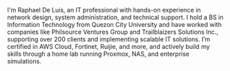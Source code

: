I'm Raphael De Luis, an IT professional with hands-on experience in network design, system administration, and technical support. I hold a BS in Information Technology from Quezon City University and have worked with companies like Philsource Ventures Group and Trailblaizers Solutions Inc., supporting over 200 clients and implementing scalable IT solutions. I’m certified in AWS Cloud, Fortinet, Ruijie, and more, and actively build my skills through a home lab running Proxmox, NAS, and enterprise simulations.
